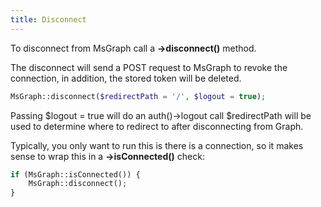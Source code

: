 ```yaml
---
title: Disconnect
---
```


To disconnect from MsGraph call a **->disconnect()** method.

The disconnect will send a POST request to MsGraph to revoke the connection, in addition, the stored token will be deleted.

```php
MsGraph::disconnect($redirectPath = '/', $logout = true);
```

Passing $logout = true will do an auth()->logout call
$redirectPath will be used to determine where to redirect to after disconnecting from Graph.

Typically, you only want to run this is there is a connection, so it makes sense to wrap this in a **->isConnected()** check:

```php
if (MsGraph::isConnected()) {
    MsGraph::disconnect();
}
```
